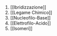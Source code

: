 1. [[Ibridizzazione]]
2. [[Legame Chimico]]
3. [[Nucleofilo-Base]]
4. [[Elettrofilo-Acido]]
5. [[Isomeri]]
